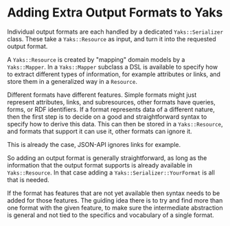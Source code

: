 # Adding Extra Output Formats to Yaks

Individual output formats are each handled by a dedicated `Yaks::Serializer` class. These take a `Yaks::Resource` as input, and turn it into the requested output format.

A `Yaks::Resource` is created by "mapping" domain models by a `Yaks::Mapper`. In a `Yaks::Mapper` subclass a DSL is available to specify how to extract different types of information, for example attributes or links, and store them in a generalized way in a `Resource`.

Different formats have different features. Simple formats might just represent attributes, links, and subresources, other formats have queries, forms, or RDF identifiers. If a format represents data of a different nature, then the first step is to decide on a good and straightforward syntax to specify how to derive this data. This can then be stored in a `Yaks::Resource`, and formats that support it can use it, other formats can ignore it.

This is already the case, JSON-API ignores links for example.

So adding an output format is generally straightforward, as long as the information that the output format supports is already available in `Yaks::Resource`. In that case adding a `Yaks::Serializer::YourFormat` is all that is needed.

If the format has features that are not yet available then syntax needs to be added for those features. The guiding idea there is to try and find more than one format with the given feature, to make sure the intermediate abstraction is general and not tied to the specifics and vocabulary of a single format.
